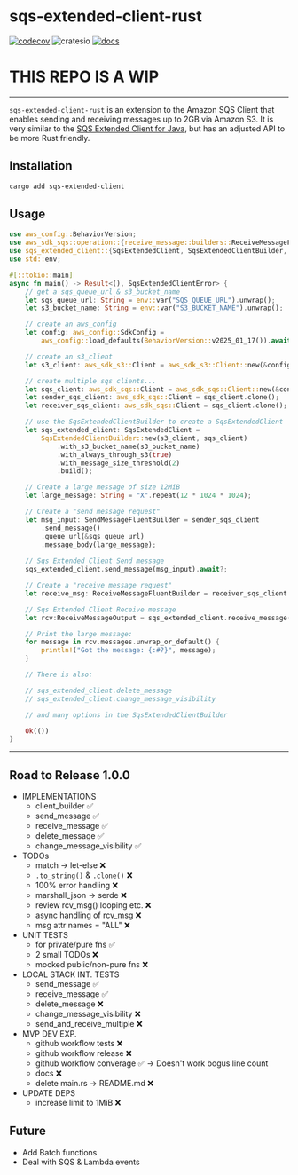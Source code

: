 # sqs-extended-client-rust

[![codecov](https://codecov.io/gh/jem-davies/sqs-extended-client-rust/graph/badge.svg?token=81XM8DODBX)](https://codecov.io/gh/jem-davies/sqs-extended-client-rust)
![cratesio](https://img.shields.io/crates/v/sqs-extended-client.svg)
[![docs](https://docs.rs/sqs-extended-client/badge.svg)](https://docs.rs/sqs-extended-client/)

# THIS REPO IS A WIP

--------------------------------------------------------------------------------

`sqs-extended-client-rust` is an extension to the Amazon SQS Client that enables
sending and receiving messages up to 2GB via Amazon S3. It is very similar to the
[SQS Extended Client for Java](https://github.com/awslabs/amazon-sqs-java-extended-client-lib), but has an adjusted API to be more Rust friendly.

## Installation

```sh
cargo add sqs-extended-client
```

## Usage

```rust
use aws_config::BehaviorVersion;
use aws_sdk_sqs::operation::{receive_message::builders::ReceiveMessageFluentBuilder, send_message::builders::SendMessageFluentBuilder};
use sqs_extended_client::{SqsExtendedClient, SqsExtendedClientBuilder, SqsExtendedClientError};
use std::env;

#[::tokio::main]
async fn main() -> Result<(), SqsExtendedClientError> {
    // get a sqs_queue_url & s3_bucket_name
    let sqs_queue_url: String = env::var("SQS_QUEUE_URL").unwrap();
    let s3_bucket_name: String = env::var("S3_BUCKET_NAME").unwrap();

    // create an aws_config
    let config: aws_config::SdkConfig =
        aws_config::load_defaults(BehaviorVersion::v2025_01_17()).await;

    // create an s3_client
    let s3_client: aws_sdk_s3::Client = aws_sdk_s3::Client::new(&config);

    // create multiple sqs clients...
    let sqs_client: aws_sdk_sqs::Client = aws_sdk_sqs::Client::new(&config);
    let sender_sqs_client: aws_sdk_sqs::Client = sqs_client.clone();
    let receiver_sqs_client: aws_sdk_sqs::Client = sqs_client.clone();

    // use the SqsExtendedClientBuilder to create a SqsExtendedClient
    let sqs_extended_client: SqsExtendedClient =
        SqsExtendedClientBuilder::new(s3_client, sqs_client)
            .with_s3_bucket_name(s3_bucket_name)
            .with_always_through_s3(true)
            .with_message_size_threshold(2)
            .build();

    // Create a large message of size 12MiB
    let large_message: String = "X".repeat(12 * 1024 * 1024);

    // Create a "send message request" 
    let msg_input: SendMessageFluentBuilder = sender_sqs_client
        .send_message()
        .queue_url(&sqs_queue_url)
        .message_body(large_message);
    
    // Sqs Extended Client Send message
    sqs_extended_client.send_message(msg_input).await?;

    // Create a "receive message request" 
    let receive_msg: ReceiveMessageFluentBuilder = receiver_sqs_client.receive_message().queue_url(sqs_queue_url);

    // Sqs Extended Client Receive message
    let rcv:ReceiveMessageOutput = sqs_extended_client.receive_message(receive_msg).await?;

    // Print the large message:
    for message in rcv.messages.unwrap_or_default() {
        println!("Got the message: {:#?}", message);
    }

    // There is also: 

    // sqs_extended_client.delete_message
    // sqs_extended_client.change_message_visibility

    // and many options in the SqsExtendedClientBuilder

    Ok(())
}
```

--------------------------------------------------------------------------------

## Road to Release 1.0.0

- IMPLEMENTATIONS
    - client_builder                ✅
    - send_message                  ✅
    - receive_message               ✅
    - delete_message                ✅
    - change_message_visibility     ✅
- TODOs                               
    - match -> let-else             ❌
    - `.to_string()` & `.clone()`   ❌
    - 100% error handling           ❌
    - marshall_json -> serde        ❌
    - review rcv_msg() looping etc. ❌
    - async handling of rcv_msg     ❌
    - msg attr names = "ALL"        ❌
- UNIT TESTS
    - for private/pure fns          ✅
    - 2 small TODOs                 ❌
    - mocked public/non-pure fns    ❌
- LOCAL STACK INT. TESTS            
    - send_message                  ✅
    - receive_message               ✅
    - delete_message                ❌
    - change_message_visibility     ❌
    - send_and_receive_multiple     ❌
- MVP DEV EXP. 
    - github workflow tests         ❌
    - github workflow release       ❌
    - github workflow converage     ✅ -> Doesn't work bogus line count 
    - docs                          ❌
    - delete main.rs -> README.md   ❌
- UPDATE DEPS
    - increase limit to 1MiB        ❌

## Future

- Add Batch functions
- Deal with SQS & Lambda events
